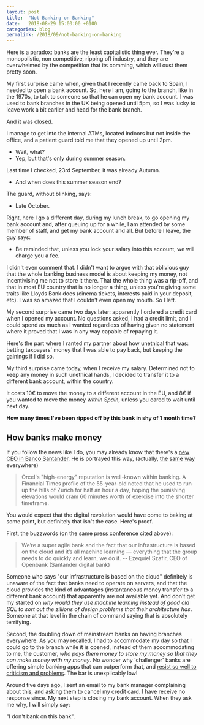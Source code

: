 ```yaml
---
layout: post
title:  "Not Banking on Banking"
date:   2018-08-29 15:00:00 +0100
categories: blog
permalink: /2018/09/not-banking-on-banking
---
```

Here is a paradox: banks are the least capitalistic thing ever. They're a monopolistic, non competitive, ripping off industry, and they are overwhelmed by the competition that its comming, which will oust them pretty soon.

My first surprise came when, given that I recently came back to Spain, I needed to open a bank account. So, here I am, going to the branch, like in the 1970s, to talk to someone so that he can open my bank account. I was used to bank branches in the UK being opened until 5pm, so I was lucky to leave work a bit earlier and head for the bank branch.

And it was closed.

I manage to get into the internal ATMs, located indoors but not inside the office, and a patient guard told me that they opened up until 2pm.

- Wait, what?
- Yep, but that's only during summer season.

Last time I checked, 23rd September, it was already Autumn.

- And when does this summer season end?

The guard, without blinking, says:

- Late October.

Right, here I go a different day, during my lunch break, to go opening my bank account and, after queuing up for a while, I am attended by some member of staff, and get my bank account and all. But before I leave, the guy says:

- Be reminded that, unless you lock your salary into this account, we will charge you a fee.

I didn't even comment that. I didn't want to argue with that oblivious guy that the whole banking business model is about keeping my money, not incentivising me not to store it there. That the whole thing was a rip-off, and that in most EU country that is no longer a thing, unless you're giving some traits like Lloyds Bank does (cinema tickets, interests paid in your deposit, etc). I was so amazed that I couldn't even open my mouth. So I left.

My second surprise came two days later: apparently I ordered a credit card when I opened my account. No questions asked, I had a credit limit, and I could spend as much as I wanted regardless of having given no statement where it proved that I was in any way capable of repaying it.

Here's the part where I ranted my partner about how unethical that was: betting taxpayers' money that I was able to pay back, but keeping the gainings if I did so.

My third surprise came today, when I receive my salary. Determined not to keep any money in such unethical hands, I decided to transfer it to a different bank account, within the country.

It costs 10€ to move the money to a different account in the EU, and 8€ if you wanted to move the money *within Spain*, unless you cared to wait until next day.

__How many times I've been ripped off by this bank in shy of 1 month time?__

## How banks make money

If you follow the news like I do, you may already know that there's a [new CEO in Banco Santander](https://www.businessinsider.es/santander-hires-ubs-investment-bank-chief-andrea-orcel-as-ceo-2018-9?r=US&IR=T). He is portrayed this way, (actually, [the](https://sg.finance.yahoo.com/news/boss-santander-apos-digital-bank-105251134.html?guccounter=1) [same](https://www.msn.com/en-us/finance/news/the-boss-of-santanders-digital-bank-says-it-will-be-the-same-direction-but-faster-under-new-ceo-andrea-orcel/ar-BBNBZHU) [way](https://usa-newsposts.com/news-posts/the-boss-of-santanders-digital-bank-says-it-will-be-the-same-direction-but-faster-under-new-ceo-andrea-orcel-es0113900j/) everywhere)

> Orcel's "high-energy" reputation is well-known within banking. A Financial Times profile of the 55-year-old noted that he used to run up the hills of Zurich for half an hour a day, hoping the punishing elevations would cram 60 minutes worth of exercise into the shorter timeframe.

You would expect that the digital revolution would have come to baking at some point, but definitely that isn't the case. Here's proof.

First, the buzzwords (on the same [press conference](https://www.businessinsider.es/santander-hires-ubs-investment-bank-chief-andrea-orcel-as-ceo-2018-9?r=US&IR=T) cited above):

> We’re a super agile bank and the fact that our infrastructure is based on the cloud and it’s all machine learning — everything that the group needs to do quickly and learn, we do it.
> -- Ezequiel Szafir, CEO of Openbank (Santander digital bank)

Someone who says "our infrastructure is based on the cloud" definitely is unaware of the fact that banks need to operate on servers, and that the cloud provides the kind of advantages (instantaneous money transfer to a different bank account) that apparently are not available yet. And don't get my started on *why would they use machine learning instead of good old SQL to sort out the zillions of design problems that their architecture has*. Someone at that level in the chain of command saying that is absolutely terrifying.

Second, the doubling down of mainstream banks on having branches everywhere. As you may recalled, I had to accommodate my day so that I could go to the branch while it is opened, instead of them accommodating to me, the customer, *who pays them money to store my money so that they can make money with my money*. No wonder why 'challenger' banks are offering simple banking apps that can outperform that, and [resist so well to criticism and problems](http://uk.businessinsider.com/uk-fintech-firms-monzo-revolut-curve-loot-down-users-2017-7?IR=T). The bar is unexplicably low!

Around five days ago, I sent an email to my bank manager complaining about this, and asking them to cancel my credit card. I have receive no response since. My next step is closing my bank account. When they ask me why, I will simply say:

"I don't bank on this bank".
